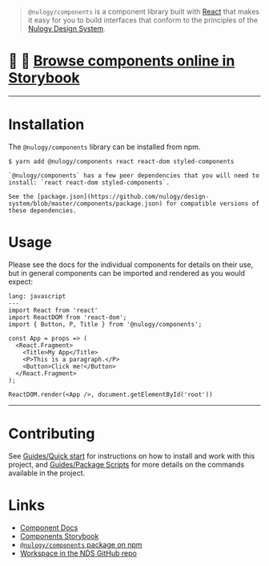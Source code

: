 >`@nulogy/components` is a component library built with [React](https://reactjs.org) that makes it easy for you to build interfaces that conform to the principles of the [Nulogy Design System](http://nulogy.design).

# 📖 👀 [Browse components online in Storybook](https://nulogy.github.io/design-system/) 

--- 
# Installation

The `@nulogy/components` library can be installed from npm. 

```code
$ yarn add @nulogy/components react react-dom styled-components
```

```hint|neutral
`@nulogy/components` has a few peer dependencies that you will need to install: `react react-dom styled-components`.

See the [package.json](https://github.com/nulogy/design-system/blob/master/components/package.json) for compatible versions of these dependencies.
```

# Usage

Please see the docs for the individual components for details on their use, but in general components can be imported and rendered as you would expect:

```code
lang: javascript
---
import React from 'react'
import ReactDOM from 'react-dom';
import { Button, P, Title } from '@nulogy/components';

const App = props => (
  <React.Fragment>
    <Title>My App</Title>
    <P>This is a paragraph.</P>
    <Button>Click me!</Button>
  </React.Fragment>
);

ReactDOM.render(<App />, document.getElementById('root'))
```
---

# Contributing

See [Guides/Quick start](http://nulogy.design/guides/quickstart) for instructions on how to install and work with this  project, and [Guides/Package Scripts](http://nulogy.design/guides/scripts) for more details on the commands available in the project.

# Links

* [Component Docs](http://nulogy.design/components)
* [Components Storybook](https://nulogy.github.io/design-system/)
* [`@nulogy/components` package on npm](https://www.npmjs.com/package/@nulogy/components)  
* [Workspace in the NDS GitHub repo](https://github.com/nulogy/design-system/tree/master/components)